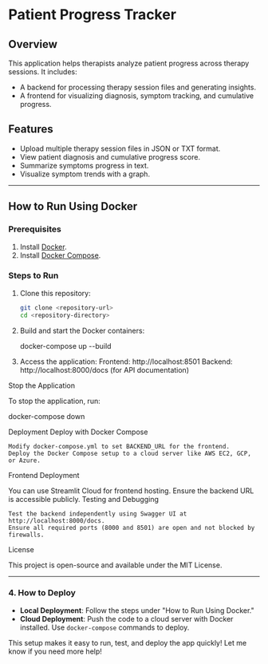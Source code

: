 # Patient Progress Tracker

## Overview

This application helps therapists analyze patient progress across therapy sessions. It includes:
- A backend for processing therapy session files and generating insights.
- A frontend for visualizing diagnosis, symptom tracking, and cumulative progress.

## Features

- Upload multiple therapy session files in JSON or TXT format.
- View patient diagnosis and cumulative progress score.
- Summarize symptoms progress in text.
- Visualize symptom trends with a graph.

---

## How to Run Using Docker

### Prerequisites
1. Install [Docker](https://www.docker.com/get-started).
2. Install [Docker Compose](https://docs.docker.com/compose/install/).

### Steps to Run
1. Clone this repository:
   ```bash
   git clone <repository-url>
   cd <repository-directory>

2. Build and start the Docker containers:

    docker-compose up --build

3. Access the application:
        Frontend: http://localhost:8501
        Backend: http://localhost:8000/docs (for API documentation)

Stop the Application

To stop the application, run:

docker-compose down

Deployment
Deploy with Docker Compose

    Modify docker-compose.yml to set BACKEND_URL for the frontend.
    Deploy the Docker Compose setup to a cloud server like AWS EC2, GCP, or Azure.

Frontend Deployment

You can use Streamlit Cloud for frontend hosting. Ensure the backend URL is accessible publicly.
Testing and Debugging

    Test the backend independently using Swagger UI at http://localhost:8000/docs.
    Ensure all required ports (8000 and 8501) are open and not blocked by firewalls.

License

This project is open-source and available under the MIT License.


---

### **4. How to Deploy**

- **Local Deployment**: Follow the steps under "How to Run Using Docker."
- **Cloud Deployment**: Push the code to a cloud server with Docker installed. Use `docker-compose` commands to deploy.

This setup makes it easy to run, test, and deploy the app quickly! Let me know if you need more help!


